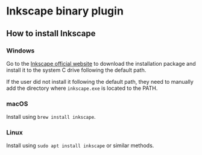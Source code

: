 # Inkscape binary plugin

## How to install Inkscape

### Windows
Go to the [Inkscape official website](https://inkscape.org) to download the installation package and install it to the system C drive following the default path.

If the user did not install it following the default path, they need to manually add the directory where `inkscape.exe` is located to the PATH.

### macOS
Install using `brew install inkscape`.

### Linux
Install using `sudo apt install inkscape` or similar methods.
